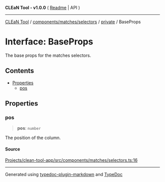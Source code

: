 **CLEaN Tool - v1.0.0** ( [Readme](../../../../../README.md) \| API )

***

[CLEaN Tool](../../../../../modules.md) / [components/matches/selectors](../../README.md) / [private](../README.md) / BaseProps

# Interface: BaseProps

The base props for the matches selectors.

## Contents

- [Properties](BaseProps.md#properties)
  - [pos](BaseProps.md#pos)

## Properties

### pos

> **pos**: `number`

The position of the column.

#### Source

[Projects/clean-tool-app/src/components/matches/selectors.ts:16](https://github.com/yuckyh/clean-tool-app/)

***

Generated using [typedoc-plugin-markdown](https://www.npmjs.com/package/typedoc-plugin-markdown) and [TypeDoc](https://typedoc.org/)
